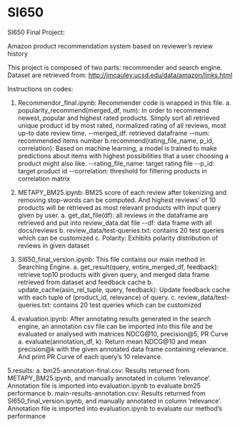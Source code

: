 # SI650
SI650 Final Project:

Amazon product recommendation system based on reviewer’s review history

This project is composed of two parts: recommender and search engine.
Dataset are retrieved from: http://jmcauley.ucsd.edu/data/amazon/links.html

Instructions on codes: 

1. Recommendor_final.ipynb: 
	Recommender code is wrapped in this file.
	a. popularity_recommend(merged_df, num): 
		In order to recommend newest, popular and highest rated products. Simply sort all retrieved unique product id by most rated, normalized rating of all reviews, most up-to date review time. 
			--merged_df: retrieved dataframe
			--num: recommended items number 
	b.recommend(rating_file_name, p_id, correlation): 
		Based on machine learning, a model is trained to make predictions about items with highest possibilities that a user choosing a product might also like. 
			--rating_file_name: target rating file
			--p_id: target product id
			--correlation: threshold for filtering products in correlation matrix 
			
2.   METAPY_BM25.ipynb:
	BM25 score of each review after tokenizing and removing stop-words can be computed. And highest reviews’ of 10 products will be retrieved as most relevant products with input query given by user.
	a. get_dat_file(df):
		all reviews in the dataframe are retrieved and put into review_data.dat file
			--df: data frame with all docs/reviews
  b. review_data/test-queries.txt: contains 20 test queries which can be customized
	c. Polarity: Exhibits polarity distribution of reviews in given dataset
	
	
3.  SI650_final_version.ipynb:
	This file contains our main method in Searching Engine.
	a. get_result(query, entire_merged_df, feedback): 
		retrieve top10 products with given query, and merged data frame retrieved from dataset and feedback cache
	b. update_cache(asin_rel_tuple, query, feedback):
		Update feedback cache with each tuple of (product_id, relevance) of query.
	c. review_data/test-queries.txt: contains 20 test queries which can be customized
	
	
4.  evaluation.ipynb: 
	After annotating results generated in the search engine, an annotation csv file can be imported into this file and be evaluated or analysed with matrices NDCG@10, precision@5, PR  Curve
	a. evaluate(annotation_df, k): 
		Return mean NDCG@10 and mean precision@k with the given annotated data frame containing relevance. And print PR Curve of each query’s 10 relevance.


5.results:
	a. bm25-annotation-final.csv: 
	Results returned from METAPY_BM25.ipynb, and manually annotated in column ‘relevance’. Annotation file is imported into evaluation.ipynb to evaluate bm25 performance
	b. main-results-annotation.csv:
	Results returned from SI650_final_version.ipynb, and manually annotated in column ‘relevance’. Annotation file is imported into evaluation.ipynb to evaluate our method’s performance
